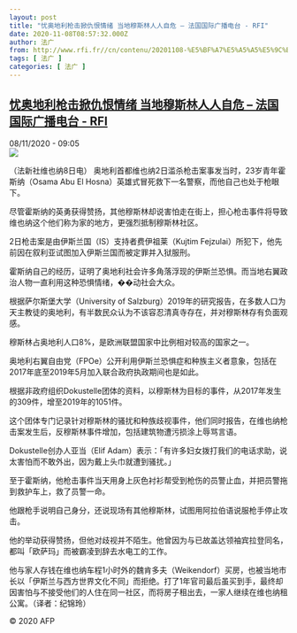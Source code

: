 ```yaml
---
layout: post
title: "忧奥地利枪击掀仇恨情绪 当地穆斯林人人自危 – 法国国际广播电台 - RFI"
date: 2020-11-08T08:57:32.000Z
author: 法广
from: http://www.rfi.fr//cn/contenu/20201108-%E5%BF%A7%E5%A5%A5%E5%9C%B0%E5%88%A9%E6%9E%AA%E5%87%BB%E6%8E%80%E4%BB%87%E6%81%A8%E6%83%85%E7%BB%AA-%E5%BD%93%E5%9C%B0%E7%A9%86%E6%96%AF%E6%9E%97%E4%BA%BA%E4%BA%BA%E8%87%AA%E5%8D%B1
tags: [ 法广 ]
categories: [ 法广 ]
---
```

<!--1604825852000-->
[忧奥地利枪击掀仇恨情绪 当地穆斯林人人自危 – 法国国际广播电台 - RFI](http://www.rfi.fr//cn/contenu/20201108-%E5%BF%A7%E5%A5%A5%E5%9C%B0%E5%88%A9%E6%9E%AA%E5%87%BB%E6%8E%80%E4%BB%87%E6%81%A8%E6%83%85%E7%BB%AA-%E5%BD%93%E5%9C%B0%E7%A9%86%E6%96%AF%E6%9E%97%E4%BA%BA%E4%BA%BA%E8%87%AA%E5%8D%B1)
------

<div>
<div>08/11/2020 - 09:05</div><img src="https://s.rfi.fr/media/display/2670aba2-219e-11eb-b84f-005056a98db9/w:310/p:16x9/int0016b.201108160501.jpg"><div class="t-content__body u-clearfix">            <p>（法新社维也纳8日电）    奥地利首都维也纳2日滥杀枪击案事发当时，23岁青年霍斯纳（Osama Abu El Hosna）英雄式冒死救下一名警察，而他自己也处于枪眼下。</p><p>    尽管霍斯纳的英勇获得赞扬，其他穆斯林却说害怕走在街上，担心枪击事件将导致维也纳这个他们称为家的地方，更强烈抵制穆斯林社区。</p><p>    2日枪击案是由伊斯兰国（IS）支持者费伊祖莱（Kujtim Fejzulai）所犯下，他先前因在叙利亚试图加入伊斯兰国而被定罪并入狱服刑。</p><p>    霍斯纳自己的经历，证明了奥地利社会许多角落浮现的伊斯兰恐惧。而当地右翼政治人物一直利用这种恐惧情绪，��动社会大众。</p><p>    根据萨尔斯堡大学（University of Salzburg）2019年的研究报告，在多数人口为天主教徒的奥地利，有半数民众认为不该容忍清真寺存在，并对穆斯林存有负面观感。</p><p>    穆斯林占奥地利人口8%，是欧洲联盟国家中比例相对较高的国家之一。</p><p>    奥地利右翼自由党（FPOe）公开利用伊斯兰恐惧症和种族主义者意象，包括在2017年底至2019年5月加入联合政府执政期间也是如此。</p><p>    根据非政府组织Dokustelle团体的资料，以穆斯林为目标的事件，从2017年发生的309件，增至2019年的1051件。</p><p>    这个团体专门记录针对穆斯林的骚扰和种族歧视事件，他们同时报告，在维也纳枪击案发生后，反穆斯林事件增加，包括建筑物遭污损涂上辱骂言语。</p><p>    Dokustelle创办人亚当（Elif Adam）表示：「有许多妇女拨打我们的电话求助，说太害怕而不敢外出，因为戴上头巾就遭到骚扰。」</p><p>    至于霍斯纳，他枪击事件当天用身上灰色衬衫帮受到枪伤的员警止血，并把员警拖到救护车上，救了员警一命。</p><p>    他跟枪手说明自己身分，还说现场有其他穆斯林，试图用阿拉伯语说服枪手停止攻击。</p><p>    他的举动获得赞扬，但他对歧视并不陌生。他曾因为与已故盖达领袖宾拉登同名，都叫「欧萨玛」而被霸凌到辞去水电工的工作。</p><p>    他与家人存钱在维也纳车程1小时外的魏肯多夫（Weikendorf）买房，也被当地市长以「伊斯兰与西方世界文化不同」而拒绝。打了1年官司最后虽买到手，最终却因害怕与不接受他们的人住在同一社区，而将房子租出去，一家人继续在维也纳租公寓。（译者：纪锦玲）</p>            <p class="t-copyright">© 2020 AFP</p>        </div>
</div>
